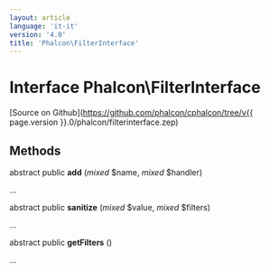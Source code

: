 ```yaml
---
layout: article
language: 'it-it'
version: '4.0'
title: 'Phalcon\FilterInterface'
---
```

# Interface **Phalcon\FilterInterface**

[Source on Github](https://github.com/phalcon/cphalcon/tree/v{{ page.version }}.0/phalcon/filterinterface.zep)

## Methods

abstract public **add** (*mixed* $name, *mixed* $handler)

...

abstract public **sanitize** (*mixed* $value, *mixed* $filters)

...

abstract public **getFilters** ()

...